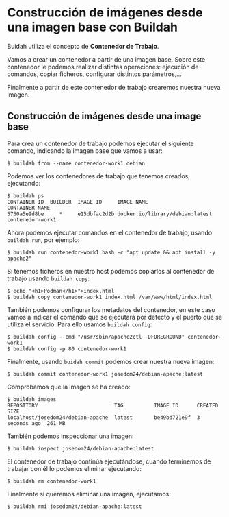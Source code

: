 # Construcción de imágenes desde una imagen base con Buildah

Buidah utiliza el concepto de **Contenedor de Trabajo**. 

Vamos a crear un contenedor a partir de una imagen base. Sobre este contenedor le podemos realizar distintas operaciones: ejecución de comandos, copiar ficheros, configurar distintos parámetros,...

Finalmente a partir de este contenedor de trabajo crearemos nuestra nueva imagen.

## Construcción de imágenes desde una image base

Para crea un contenedor de trabajo podemos ejecutar el siguiente comando, indicando la imagen base que vamos a usar:

```
$ buildah from --name contenedor-work1 debian
```

Podemos ver los contenedores de trabajo que tenemos creados, ejecutando:

```
$ buildah ps
CONTAINER ID  BUILDER  IMAGE ID     IMAGE NAME                       CONTAINER NAME
5730a5e9d8be     *     e15dbfac2d2b docker.io/library/debian:latest  contenedor-work1
```

Ahora podemos ejecutar comandos en el contenedor de trabajo, usando `buildah run`, por ejemplo:

```
$ buildah run contenedor-work1 bash -c "apt update && apt install -y apache2"
```

Si tenemos ficheros en nuestro host podemos copiarlos al contenedor de trabajo usando `buildah copy`:

```
$ echo "<h1>Podman</h1>">index.html
$ buildah copy contenedor-work1 index.html /var/www/html/index.html
```

También podemos configurar los metadatos del contenedor, en este caso vamos a indicar el comando que se ejecutará por defecto y el puerto que se utiliza el servicio. Para ello usamos `buildah config`:

```
$ buildah config --cmd "/usr/sbin/apache2ctl -DFOREGROUND" contenedor-work1
$ buildah config -p 80 contenedor-work1
```

Finalmente, usando `buidah commit` podemos crear nuestra nueva imagen:

```
$ buildah commit contenedor-work1 josedom24/debian-apache:latest
```

Comprobamos que la imagen se ha creado:

```
$ buildah images
REPOSITORY                         TAG          IMAGE ID      CREATED        SIZE
localhost/josedom24/debian-apache  latest       be49bd721e9f  3 seconds ago  261 MB
```

También podemos inspeccionar una imagen:

```
$ buildah inspect josedom24/debian-apache:latest
```

El contenedor de trabajo continúa ejecutándose, cuando terminemos de trabajar con él lo podemos eliminar ejecutando:

```
$ buildah rm contenedor-work1
```

Finalmente si queremos eliminar una imagen, ejecutamos:

```
$ buildah rmi josedom24/debian-apache:latest
```




